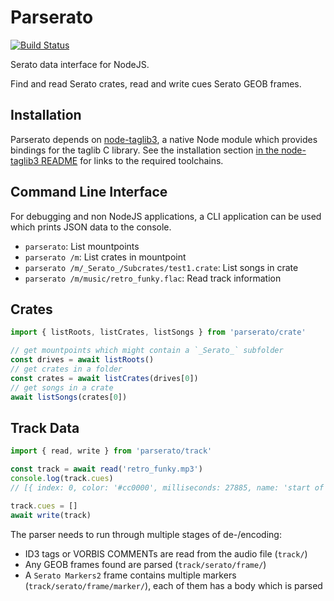 Parserato
===

[![Build Status](https://travis-ci.com/schneefux/parserato.svg?token=7Xr5KgmaaKq86Bsihnpx&branch=master)](https://travis-ci.com/schneefux/parserato)

Serato data interface for NodeJS.

Find and read Serato crates, read and write cues Serato GEOB frames.

Installation
---

Parserato depends on [node-taglib3](https://github.com/schneefux/node-taglib3), a native Node module which provides bindings for the taglib C library. See the installation section [in the node-taglib3 README](https://github.com/schneefux/node-taglib3#installation) for links to the required toolchains.

Command Line Interface
---

For debugging and non NodeJS applications, a CLI application can be used which prints JSON data to the console.

  * `parserato`: List mountpoints
  * `parserato /m`: List crates in mountpoint
  * `parserato /m/_Serato_/Subcrates/test1.crate`: List songs in crate
  * `parserato /m/music/retro_funky.flac`: Read track information

Crates
---

```javascript
import { listRoots, listCrates, listSongs } from 'parserato/crate'

// get mountpoints which might contain a `_Serato_` subfolder
const drives = await listRoots()
// get crates in a folder
const crates = await listCrates(drives[0])
// get songs in a crate
await listSongs(crates[0])
```

Track Data
---

```javascript
import { read, write } from 'parserato/track'

const track = await read('retro_funky.mp3')
console.log(track.cues)
// [{ index: 0, color: '#cc0000', milliseconds: 27885, name: 'start of track ♥' }, ...]

track.cues = []
await write(track)
```

The parser needs to run through multiple stages of de-/encoding:
  * ID3 tags or VORBIS COMMENTs are read from the audio file (`track/`)
  * Any GEOB frames found are parsed (`track/serato/frame/`)
  * A `Serato Markers2` frame contains multiple markers (`track/serato/frame/marker/`), each of them has a body which is parsed

